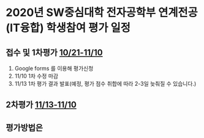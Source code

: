 # 2020년 SW중심대학 전자공학부 연계전공(IT융합) 학생참여 평가 일정

## 접수 및 1차평가 <u>__10/21-11/10__</u>
  1. Google forms 를 이용해 평가신청 
  1. 11/10 1차 수정 마감 
  1. 11/13 1차 평가 결과 발표(예정, 평가 점수 취합에 따라 2-3일 늦춰질 수 있습니다.)

## 2차평가 <u>__11/13-11/10__</u>


## 평가방법은 

